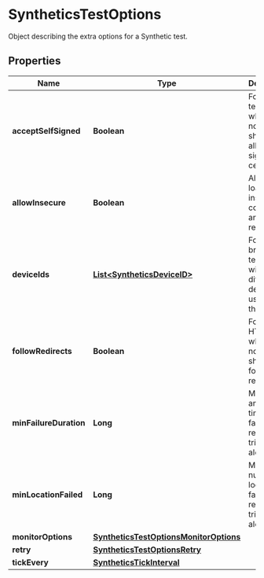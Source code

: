 

# SyntheticsTestOptions

Object describing the extra options for a Synthetic test.
## Properties

Name | Type | Description | Notes
------------ | ------------- | ------------- | -------------
**acceptSelfSigned** | **Boolean** | For SSL test, whether or not the test should allow self signed certificates. |  [optional]
**allowInsecure** | **Boolean** | Allows loading insecure content for an HTTP request. |  [optional]
**deviceIds** | [**List&lt;SyntheticsDeviceID&gt;**](SyntheticsDeviceID.md) | For browser test, array with the different device IDs used to run the test. |  [optional]
**followRedirects** | **Boolean** | For API HTTP test, whether or not the test should follow redirects. |  [optional]
**minFailureDuration** | **Long** | Minimum amount of time in failure required to trigger an alert. |  [optional]
**minLocationFailed** | **Long** | Minimum number of locations in failure required to trigger an alert. |  [optional]
**monitorOptions** | [**SyntheticsTestOptionsMonitorOptions**](SyntheticsTestOptionsMonitorOptions.md) |  |  [optional]
**retry** | [**SyntheticsTestOptionsRetry**](SyntheticsTestOptionsRetry.md) |  |  [optional]
**tickEvery** | [**SyntheticsTickInterval**](SyntheticsTickInterval.md) |  |  [optional]



